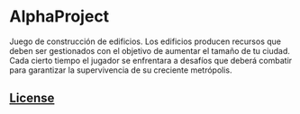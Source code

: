 # AlphaProject
Juego de construcción de edificios. Los edificios producen recursos que deben ser gestionados con el objetivo de aumentar el tamaño de tu ciudad. Cada cierto tiempo el jugador se enfrentara a desafíos que deberá combatir para garantizar la supervivencia de su creciente metrópolis.

## [**License**](https://github.com/RobertFont/AlphaProject/blob/master/LICENSE)
